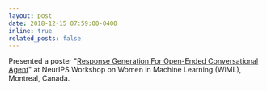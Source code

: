 ```yaml
---
layout: post
date: 2018-12-15 07:59:00-0400
inline: true
related_posts: false
---
```


Presented a poster "[Response Generation For Open-Ended Conversational Agent](https://arxiv.org/pdf/1811.01063)" at NeurIPS Workshop on Women in Machine Learning (WiML), Montreal, Canada.
